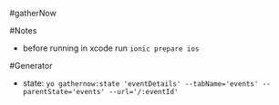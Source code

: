 #gatherNow

#Notes
- before running in xcode run `ionic prepare ios`

#Generator
- state: `yo gathernow:state 'eventDetails' --tabName='events' --parentState='events' --url='/:eventId'`
